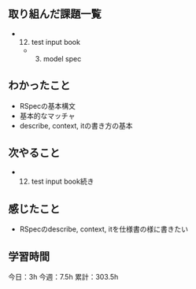 ## 取り組んだ課題一覧

- 12. test input book
  - 3. model spec

## わかったこと

- RSpecの基本構文
- 基本的なマッチャ
- describe, context, itの書き方の基本

## 次やること

- 12. test input book続き

## 感じたこと

- RSpecのdescribe, context, itを仕様書の様に書きたい

## 学習時間

今日：3h
今週：7.5h
累計：303.5h
